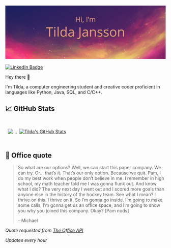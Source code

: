 ![Tilda's GitHub Banner](./assets/GitHubHeader.png)

[![LinkedIn Badge](https://img.shields.io/badge/LinkedIn-Profile-informational?style=flat&logo=linkedin&logoColor=white&color=0D76A8)](https://www.linkedin.com/in/tilda-jansson/)

Hey there 👋

I'm Tilda, a computer engineering student and creative coder proficient in languages like Python, Java, SQL, and C/C++.


## &#x1f4c8; GitHub Stats

<br>

<a href="https://github.com/Tilda-Jansson">
  <img align="center" style="margin:0.5rem" src="https://github-readme-stats.vercel.app/api/top-langs/?username=Tilda-Jansson&hide=html,css&title_color=ffffff&text_color=c9cacc&icon_color=4AB197&bg_color=1A2B34" />
</a>

<a href="https://github.com/Tilda-Jansson">
  <img align="center" style="margin:0.5rem" src="https://github-readme-stats.vercel.app/api?username=Tilda-Jansson&show_icons=true&line_height=27&count_private=true&title_color=ffffff&text_color=c9cacc&icon_color=4AB097&bg_color=1A2B34" alt="Tilda's GitHub Stats" />
</a>

<br>
<br>

## 📣 Office quote

> So what are our options? Well, we can start this paper company. We can try. Or… that’s it. That’s our only option. Because we quit. Pam, I do my best work when people don’t believe in me. I remember in high school, my math teacher told me I was gonna flunk out. And know what I did? The very next day I went out and I scored more goals than anyone else in the history of the hockey team. See what I mean? I thrive on this. I thrive on it. So I’m gonna go inside. I’m going to make some calls, I’m gonna get us an office space, and I’m going to show you why you joined this company. Okay? [Pam nods]
>
> <p>- Michael</p>

_Quote requested from [The Office API](https://the-office.fly.dev/)_

*Updates every hour*
<br>
